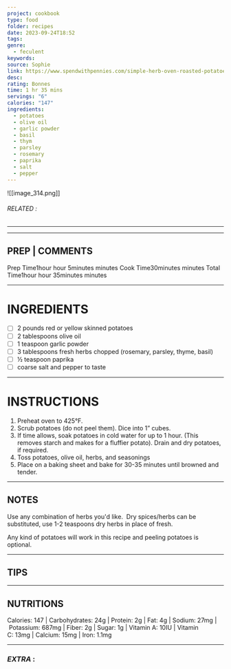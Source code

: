 ```yaml
---
project: cookbook
type: food
folder: recipes
date: 2023-09-24T18:52
tags: 
genre:
  - feculent
keywords: 
source: Sophie
link: https://www.spendwithpennies.com/simple-herb-oven-roasted-potatoes/
desc: 
rating: Bonnes
time: 1 hr 35 mins
servings: "6"
calories: "147"
ingredients:
  - potatoes
  - olive oil
  - garlic powder
  - basil
  - thym
  - parsley
  - rosemary
  - paprika
  - salt
  - pepper
---
```


![[image_314.png]]
###### *RELATED* : 
---


---
## PREP | COMMENTS

Prep Time1hour hour 5minutes minutes
Cook Time30minutes minutes
Total Time1hour hour 35minutes minutes

---
# INGREDIENTS

- [ ] 2 pounds red or yellow skinned potatoes
- [ ] 2 tablespoons olive oil
- [ ] 1 teaspoon garlic powder
- [ ] 3 tablespoons fresh herbs chopped (rosemary, parsley, thyme, basil)
- [ ] ½ teaspoon paprika
- [ ] coarse salt and pepper to taste

---
# INSTRUCTIONS

1. Preheat oven to 425°F.
2. Scrub potatoes (do not peel them). Dice into 1” cubes.
3. If time allows, soak potatoes in cold water for up to 1 hour. (This removes starch and makes for a fluffier potato). Drain and dry potatoes, if required.
4. Toss potatoes, olive oil, herbs, and seasonings
5. Place on a baking sheet and bake for 30-35 minutes until browned and tender.

---
## NOTES

Use any combination of herbs you'd like.  Dry spices/herbs can be substituted, use 1-2 teaspoons dry herbs in place of fresh.

Any kind of potatoes will work in this recipe and peeling potatoes is optional.

---
## TIPS



---
## NUTRITIONS

Calories: 147 | Carbohydrates: 24g | Protein: 2g | Fat: 4g | Sodium: 27mg | Potassium: 687mg | Fiber: 2g | Sugar: 1g | Vitamin A: 10IU | Vitamin C: 13mg | Calcium: 15mg | Iron: 1.1mg

---
### *EXTRA* :



